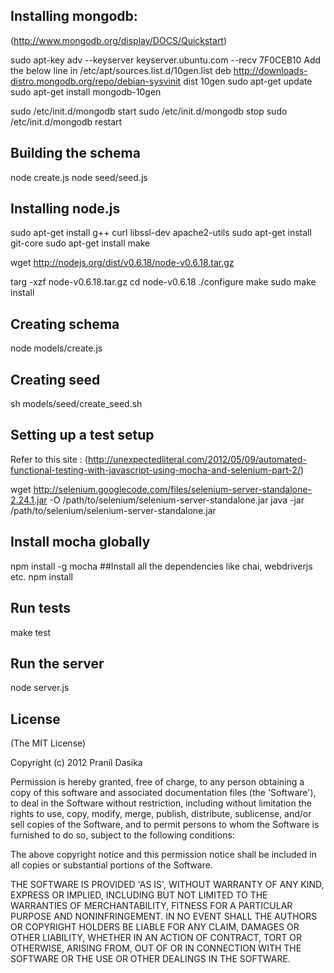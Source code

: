 ## Installing mongodb:

(http://www.mongodb.org/display/DOCS/Quickstart)

sudo apt-key adv --keyserver keyserver.ubuntu.com --recv 7F0CEB10
Add the below line in /etc/apt/sources.list.d/10gen.list
deb http://downloads-distro.mongodb.org/repo/debian-sysvinit dist 10gen
sudo apt-get update
sudo apt-get install mongodb-10gen

sudo /etc/init.d/mongodb start
sudo /etc/init.d/mongodb stop
sudo /etc/init.d/mongodb restart

## Building the schema
node create.js
node seed/seed.js


## Installing node.js

sudo apt-get install g++ curl libssl-dev apache2-utils
sudo apt-get install git-core
sudo apt-get install make 


wget http://nodejs.org/dist/v0.6.18/node-v0.6.18.tar.gz

targ -xzf node-v0.6.18.tar.gz
cd node-v0.6.18
./configure
make
sudo make install


## Creating schema
node models/create.js

## Creating seed 
sh models/seed/create_seed.sh


## Setting up a test setup
Refer to this site : (http://unexpectedliteral.com/2012/05/09/automated-functional-testing-with-javascript-using-mocha-and-selenium-part-2/)

wget http://selenium.googlecode.com/files/selenium-server-standalone-2.24.1.jar -O /path/to/selenium/selenium-server-standalone.jar
java -jar /path/to/selenium/selenium-server-standalone.jar

## Install mocha globally
npm install -g mocha
##Install all the dependencies like chai, webdriverjs etc. 
npm install 

## Run tests
make test
 
## Run the server
node server.js


## License
(The MIT License)

Copyright (c) 2012 Pranil Dasika 

Permission is hereby granted, free of charge, to any person obtaining a copy of this software and associated documentation files (the 'Software'), to deal in the Software without restriction, including without limitation the rights to use, copy, modify, merge, publish, distribute, sublicense, and/or sell copies of the Software, and to permit persons to whom the Software is furnished to do so, subject to the following conditions:

The above copyright notice and this permission notice shall be included in all copies or substantial portions of the Software.

THE SOFTWARE IS PROVIDED 'AS IS', WITHOUT WARRANTY OF ANY KIND, EXPRESS OR IMPLIED, INCLUDING BUT NOT LIMITED TO THE WARRANTIES OF MERCHANTABILITY, FITNESS FOR A PARTICULAR PURPOSE AND NONINFRINGEMENT. IN NO EVENT SHALL THE AUTHORS OR COPYRIGHT HOLDERS BE LIABLE FOR ANY CLAIM, DAMAGES OR OTHER LIABILITY, WHETHER IN AN ACTION OF CONTRACT, TORT OR OTHERWISE, ARISING FROM, OUT OF OR IN CONNECTION WITH THE SOFTWARE OR THE USE OR OTHER DEALINGS IN THE SOFTWARE.

